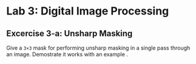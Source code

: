 # Lab 3: Digital Image Processing

## Excercise 3-a: Unsharp Masking

Give a `3×3` mask for performing unsharp masking in a single pass through an
image. Demostrate it works with an example .
